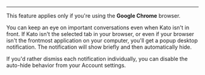 ***

This feature applies only if you're using the **Google Chrome** browser.

You can keep an eye on important conversations even when Kato isn't in front. If Kato isn't the selected tab in your browser, or even if your browser isn't the frontmost application on your computer, you'll get a popup desktop notification. The notification will show briefly and then automatically hide.

If you'd rather dismiss each notification individually, you can disable the auto-hide behavior from your Account settings.
